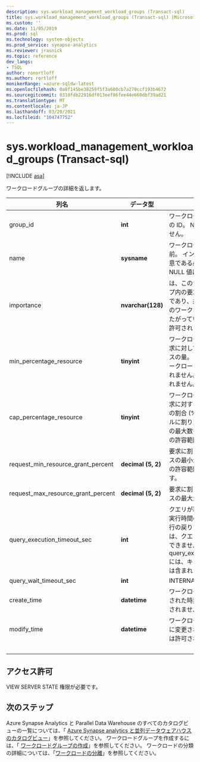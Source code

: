 ```yaml
---
description: sys.workload_management_workload_groups (Transact-sql)
title: sys.workload_management_workload_groups (Transact-sql) |Microsoft Docs
ms.custom: ''
ms.date: 11/05/2019
ms.prod: sql
ms.technology: system-objects
ms.prod_service: synapse-analytics
ms.reviewer: jrasnick
ms.topic: reference
dev_langs:
- TSQL
author: ronortloff
ms.author: rortloff
monikerRange: =azure-sqldw-latest
ms.openlocfilehash: 0a8f145be38259f5f3a600cb7a270ccf193b4672
ms.sourcegitcommit: 0310fdb22916df013eef86fee44e660dbf39ad21
ms.translationtype: MT
ms.contentlocale: ja-JP
ms.lasthandoff: 03/20/2021
ms.locfileid: "104747752"
---
```

# <a name="sysworkload_management_workload_groups-transact-sql"></a>sys.workload_management_workload_groups (Transact-sql)

[!INCLUDE [asa](../../includes/applies-to-version/asa.md)]

 ワークロードグループの詳細を返します。  
  
|列名|データ型|説明|Range|  
|-----------------|---------------|-----------------|-----------|
|group_id|**int**|ワークロード グループの一意の ID。 NULL 値は許可されません。||
|name|**sysname**|ワークロードグループの名前。 インスタンスに対して一意である必要があります。  NULL 値は許可されません。||
|importance|**nvarchar(128)**|は、このワークロードグループ内の要求の相対的な重要度であり、共有リソースの複数のワークロードグループにまたがっています。 NULL 値は許可されません。|low、below_normal、normal (既定)、above_normal、high||
|min_percentage_resource|**tinyint**|ワークロードグループ内の要求に対して確保されるリソースの量。 リソースは、他のワークロードグループと共有されません。 NULL 値は許可されません。||
|cap_percentage_resource|**tinyint**|ワークロードグループ内の要求に対するリソース割り当ての割合 (%)。 指定されたレベルに割り当てられるリソースの最大数を制限します。 value の許容範囲は 1 ～ 100 です。||
|request_min_resource_grant_percent|**decimal (5, 2)**|要求に割り当てられるリソースの最小量を指定します。 値の許容範囲は 0.75 ~ 100 です。||
|request_max_resource_grant_percent |**decimal (5, 2)**|要求に割り当てられるリソースの最大量を指定します。||
|query_execution_timeout_sec|**int**|クエリが取り消されるまでの実行時間の長さ (秒単位)。  実行の戻りフェーズに達した後は、クエリを取り消すことはできません。  query_execution_timeout_sec には、キューに置かれた時間は含まれません。|
|query_wait_timeout_sec|**int**|INTERNAL||
|create_time|**datetime**|ワークロードグループが作成された時刻。 NULL 値は許可されません。||
modify_time|**datetime**|ワークロードグループが最後に変更された時刻。 NULL 値は許可されません。||
|&nbsp;||||
  
## <a name="permissions"></a>アクセス許可

VIEW SERVER STATE 権限が必要です。

## <a name="next-steps"></a>次のステップ

 Azure Synapse Analytics と Parallel Data Warehouse のすべてのカタログビューの一覧については、「 [Azure Synapse analytics と並列データウェアハウスのカタログビュー](../../relational-databases/system-catalog-views/sql-data-warehouse-and-parallel-data-warehouse-catalog-views.md)」を参照してください。 ワークロードグループを作成するには、「 [ワークロードグループの作成](../../t-sql/statements/create-workload-group-transact-sql.md)」を参照してください。 ワークロードの分類の詳細については、「[ワークロードの分離](/azure/sql-data-warehouse/sql-data-warehouse-workload-isolation)」を参照してください。
